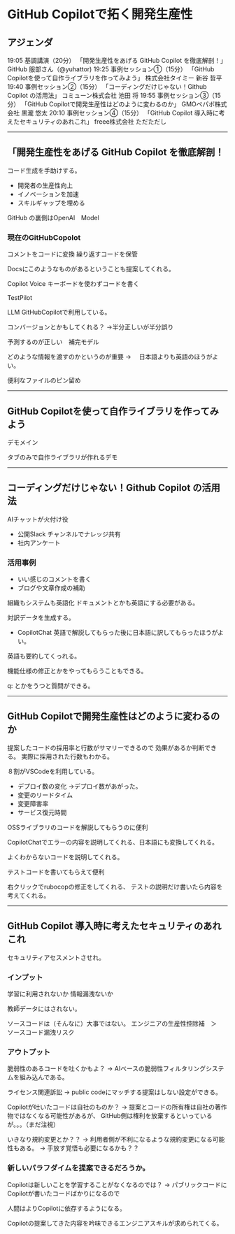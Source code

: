 
# GitHub Copilotで拓く開発生産性


## アジェンダ
19:05	基調講演（20分）
「開発生産性をあげる GitHub Copilot を徹底解剖！」	GitHub 服部さん（@yuhattor)
19:25	事例セッション①（15分）
「GitHub Copilotを使って自作ライブラリを作ってみよう」	株式会社タイミー
新谷 哲平
19:40	事例セッション②（15分）
「コーディングだけじゃない！Github Copilot の活用法」	コミューン株式会社
池田 将
19:55	事例セッション③（15分）
「GitHub Copilotで開発生産性はどのように変わるのか」	GMOペパボ株式会社
黒瀧 悠太
20:10	事例セッション④（15分）
「GitHub Copilot 導入時に考えたセキュリティのあれこれ」	freee株式会社
ただただし

---

## 「開発生産性をあげる GitHub Copilot を徹底解剖！
コード生成を手助けする。

- 開発者の生産性向上
- イノベーションを加速
- スキルギャップを埋める

GitHub の裏側はOpenAI　Model

### 現在のGitHubCopolot
コメントをコードに変換
繰り返すコードを保管

Docsにこのようなものがあるということも提案してくれる。


Copilot Voice
キーボードを使わずコードを書く

TestPilot

LLM GitHubCopilotで利用している。

コンバージョンとかもしてくれる？
→半分正しいが半分誤り

予測するのが正しい　補完モデル

どのような情報を渡すのかというのが重要
→ 　日本語よりも英語のほうがよい。


便利なファイルのピン留め

---

## GitHub Copilotを使って自作ライブラリを作ってみよう

デモメイン

タブのみで自作ライブラリが作れるデモ


---

## コーディングだけじゃない！Github Copilot の活用法

AIチャットが火付け役

- 公開Slack チャンネルでナレッジ共有
- 社内アンケート

### 活用事例

- いい感じのコメントを書く
- ブログや文章作成の補助


組織もシステムも英語化
ドキュメントとかも英語にする必要がある。

対訳データを生成する。 

- CopilotChat
英語で解説してもらった後に日本語に訳してもらったほうがよい。

英語も要約してくっれる。

機能仕様の修正とかをやってもらうこともできる。

q: とかをうつと質問ができる。

---


## GitHub Copilotで開発生産性はどのように変わるのか

提案したコードの採用率と行数がサマリーできるので
効果があるか判断できる。
実際に採用された行数もわかる。

８割がVSCodeを利用している。

- デプロイ数の変化
→デプロイ数があがった。
- 変更のリードタイム
- 変更障害率
- サービス復元時間


OSSライブラリのコードを解説してもらうのに便利

CopilotChatでエラーの内容を説明してくれる、日本語にも変換してくれる。

よくわからないコードを説明してくれる。

テストコードを書いてもらえて便利

右クリックでrubocopの修正をしてくれる、
テストの説明だけ書いたら内容を考えてくれる。





---

## GitHub Copilot 導入時に考えたセキュリティのあれこれ

セキュリティアセスメントさせれ。

### インプット
学習に利用されないか
情報漏洩ないか

教師データにはされない。

ソースコードは（そんなに）大事ではない。
エンジニアの生産性控除補　＞　ソースコード漏洩リスク

### アウトプット

脆弱性のあるコードを吐くかもよ？
→ AIベースの脆弱性フィルタリングシステムを組み込んである。


ライセンス関連訴訟
→ public codeにマッチする提案はしない設定ができる。



Copilotが吐いたコードは自社のものか？
→ 提案とコードの所有権は自社の著作物ではなくなる可能性があるが、
GitHub側は権利を放棄するといっているが。。。（まだ注視）


いきなり規約変更とか？？
→ 利用者側が不利になるような規約変更になる可能性もある。
→ 手放す覚悟も必要になるかも？？




### 新しいパラフダイムを提案できるだろうか。

Copilotは新しいことを学習することがなくなるのでは？
→ パブリックコードにCopilotが書いたコードばかりになるので

人間はよりCopilotに依存するようになる。


Copilotの提案してきた内容を吟味できるエンジニアスキルが求められてくる。


